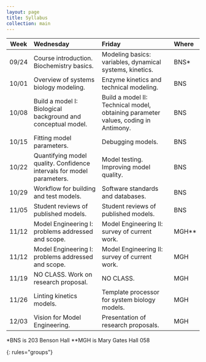 ```yaml
---
layout: page
title: Syllabus
collection: main
---
```


| Week  | Wednesday                     | Friday                  | Where |
|-------|:------------------------------|:------------------------|:------|
| 09/24 | Course introduction. Biochemistry basics. | Modeling basics: variables, dynamical systems, kinetics. | BNS\*
| 10/01 | Overview of systems biology modeling. | Enzyme kinetics and technical modeling. | BNS
| 10/08 | Build a model I: Biological background and conceptual model. | Build a model II: Technical model, obtaining parameter values, coding in Antimony. | BNS
| 10/15 | Fitting model parameters. | Debugging models. | BNS
| 10/22 | Quantifying model quality. Confidence intervals for model parameters. | Model testing. Improving model quality. | BNS
| 10/29 | Workflow for building and test models. | Software standards and databases. | BNS
| 11/05 | Student reviews of published models. | Student reviews of published models. | BNS
| 11/12 | Model Engineering I: problems addressed and scope. | Model Engineering II: survey of current work. | MGH\*\*
| 11/12 | Model Engineering I: problems addressed and scope. | Model Engineering II: survey of current work. | MGH
| 11/19 | NO CLASS. Work on research proposal. | NO CLASS. | MGH
| 11/26 | Linting kinetics models. | Template processor for system biology models. | MGH
| 12/03 | Vision for Model Engineering. | Presentation of research proposals. | MGH

\*BNS is 203 Benson Hall
\*\*MGH is Mary Gates Hall 058

{: rules="groups"}
